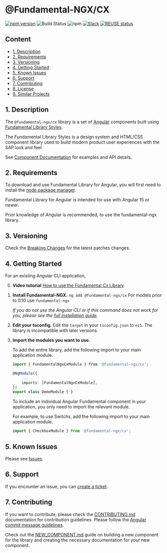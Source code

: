 # @Fundamental-NGX/CX

[![npm version](https://badge.fury.io/js/%40fundamental-ngx%2Fcx.svg)](//www.npmjs.com/package/@fundamental-ngx/cx)
![Build Status](https://github.com/SAP/fundamental-ngx/actions/workflows/create-release.yml/badge.svg?branch=main)
![npm](https://img.shields.io/npm/dm/@fundamental-ngx/cx?label=npm%20downloads)
[![Slack](https://img.shields.io/badge/slack-ui--fundamentals-blue.svg?logo=slack)](https://ui-fundamentals.slack.com)
[![REUSE status](https://api.reuse.software/badge/github.com/SAP/fundamental-ngx)](https://api.reuse.software/info/github.com/SAP/fundamental-ngx)

## Content

- [1. Description](#1)
- [2. Requirements](#2)
- [3. Versioning](#3)
- [4. Getting Started](#4)
- [5. Known Issues](#5)
- [6. Support](#6)
- [7. Contributing](#7)
- [8. License](https://github.com/SAP/fundamental-ngx/blob/main/LICENSE.txt)
- [9. Similar Projects](#8)

## <a name="1"></a>1. Description

The `@fundamental-ngx/cx` library is a set of [Angular](https://angular.io/) components built using [Fundamental Library Styles](https://sap.github.io/fundamental-styles/).

The Fundamental Library Styles is a design system and HTML/CSS component library used to build modern product user experiences with the SAP look and feel.

See [Component Documentation](https://sap.github.io/fundamental-ngx/#/core/new-component) for examples and API details.

## <a name="2"></a>2. Requirements

To download and use Fundamental Library for Angular, you will first need to install the [node package manager](https://www.npmjs.com/get-npm).

Fundamental Library for Angular is intended for use with Angular 15 or newer.

Prior knowledge of Angular is recommended, to use the fundamental-ngx library.

## <a name="3"></a>3. Versioning

Check the [Breaking Changes](https://github.com/SAP/fundamental-ngx/wiki#breaking-changes) for the latest patches changes.

## <a name="4"></a>4. Getting Started

For an existing Angular CLI application,

0. **Video tutorial**
   [How to use the Fundamental Cx Library](https://www.youtube.com/watch?v=i4VIiuzD2Fg)

1. **Install Fundamental-NGX.**
   `ng add @fundamental-ngx/cx`
   For models prior to 0.10 use `fundamental-ngx`

    _If you do not use the Angular CLI or if this command does not work for you, please see the [full installation guide](https://github.com/SAP/fundamental-ngx/wiki/Full-Installation-Guide)._

1. **Edit your tsconfig.**
   Edit the `target` in your `tsconfig.json` to `es5`. The library is incompatible with later versions.
1. **Import the modules you want to use.**

    To add the entire library, add the following import to your main application module.

    ```typescript
    import { FundamentalNgxCxModule } from '@fundamental-ngx/cx';

    @NgModule({
        ...
        imports: [FundamentalNgxCxModule],
    })
    export class DemoModule { }
    ```

    To include an individual Angular Fundamental component in your application, you only need to import the relevant module.

    For example, to use Switchs, add the following import to your main application module.

    ```typescript
    import { CheckboxModule } from '@fundamental-ngx/cx';
    ```

## <a name="5"></a>5. Known Issues

Please see [Issues](https://github.com/SAP/fundamental-ngx/issues).

## <a name="6"></a>6. Support

If you encounter an issue, you can [create a ticket](https://github.com/SAP/fundamental-ngx/issues).

## <a name="7"></a>7. Contributing

If you want to contribute, please check the [CONTRIBUTING.md](https://github.com/SAP/fundamental-ngx/blob/main/CONTRIBUTING.md) documentation for contribution guidelines. Please follow the [Angular commit message guidelines](https://github.com/angular/angular/blob/main/CONTRIBUTING.md#commit).

Check out the [NEW_COMPONENT.md](https://github.com/SAP/fundamental-ngx/blob/main/NEW_COMPONENT.md) guide on building a new component for the library and creating the necessary documentation for your new component.
